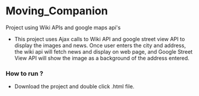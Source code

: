 # Moving_Companion
Project using Wiki APIs and google maps api's
* This project uses Ajax calls to Wiki API and google street view API to display the images and news.
Once user enters the city and address, the wiki api will fetch news and display on web page,
and Google Street View API will show the image as a background of the address entered.

### How to run ?
* Download the project and double click .html file.
